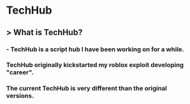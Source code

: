 # TechHub 

## > What is TechHub?

### - TechHub is a script hub I have been working on for a while. 
###   TechHub originally kickstarted my roblox exploit developing "career". 
###   The current TechHub is very different than the original versions.
